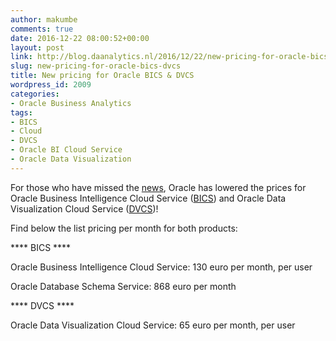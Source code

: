 ```yaml
---
author: makumbe
comments: true
date: 2016-12-22 08:00:52+00:00
layout: post
link: http://blog.daanalytics.nl/2016/12/22/new-pricing-for-oracle-bics-dvcs/
slug: new-pricing-for-oracle-bics-dvcs
title: New pricing for Oracle BICS & DVCS
wordpress_id: 2009
categories:
- Oracle Business Analytics
tags:
- BICS
- Cloud
- DVCS
- Oracle BI Cloud Service
- Oracle Data Visualization
---
```


For those who have missed the [news](https://blogs.oracle.com/emeapartnerbiepm/entry/new_lower_pricing_for_bics), Oracle has lowered the prices for Oracle Business Intelligence Cloud Service ([BICS](http://cloud.oracle.com/en_US/business-intelligence/pricing)) and Oracle Data Visualization Cloud Service ([DVCS](http://cloud.oracle.com/en_US/data-visualization/pricing))!

Find below the list pricing per month for both products:

**** BICS ****

Oracle Business Intelligence Cloud Service: 130 euro per month, per user

Oracle Database Schema Service: 868 euro per month

**** DVCS ****

Oracle Data Visualization Cloud Service: 65 euro per month, per user
